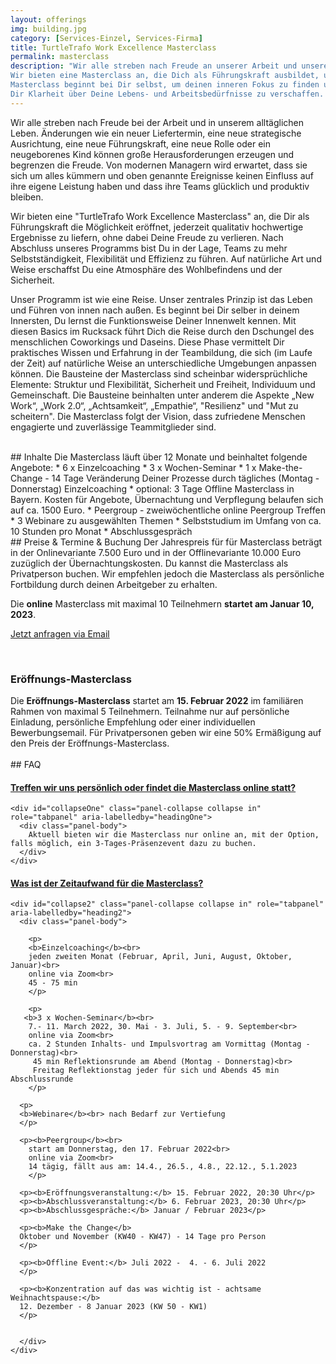 ```yaml
---
layout: offerings
img: building.jpg
category: [Services-Einzel, Services-Firma]
title: TurtleTrafo Work Excellence Masterclass
permalink: masterclass
description: "Wir alle streben nach Freude an unserer Arbeit und unserem Leben.
Wir bieten eine Masterclass an, die Dich als Führungskraft ausbildet, um jederzeit qualitativ hochwertige Ergebnisse zu liefern, ohne Deine Freude zu verlieren. Die
Masterclass beginnt bei Dir selbst, um deinen inneren Fokus zu finden und
Dir Klarheit über Deine Lebens- und Arbeitsbedürfnisse zu verschaffen. ..."
---
```


<!--
Work Freedom Business Masterclass
Work Excellence Masterclass
Connect to the Wisdom of High Performance Management / delivery
Open the Secret of High Performance Management
Human Being Management Masterclass
Pandamy Flexible Management Masterclass
Change / Transformation Stable Management Masterclass
Challenge Resiliency
-->

Wir alle streben nach Freude bei der Arbeit und in unserem alltäglichen Leben. Änderungen wie ein neuer Liefertermin, eine neue strategische Ausrichtung, eine neue Führungskraft, eine neue Rolle oder ein neugeborenes Kind können große Herausforderungen erzeugen und begrenzen die Freude. Von modernen Managern wird erwartet, dass sie sich um alles kümmern und oben genannte Ereignisse keinen Einfluss auf ihre eigene Leistung haben und dass ihre Teams glücklich und produktiv bleiben.

Wir bieten eine "TurtleTrafo Work Excellence Masterclass" an, die Dir als Führungskraft die Möglichkeit eröffnet, jederzeit qualitativ hochwertige Ergebnisse zu liefern, ohne dabei Deine Freude zu verlieren. Nach Abschluss unseres Programms bist Du in der Lage, Teams zu mehr Selbstständigkeit, Flexibilität und Effizienz zu führen. Auf natürliche Art und Weise erschaffst Du eine Atmosphäre des Wohlbefindens und der Sicherheit.

Unser Programm ist wie eine Reise. Unser zentrales Prinzip ist das Leben und Führen von innen nach außen. Es beginnt bei Dir selber in deinem Innersten, Du lernst die Funktionsweise Deiner Innenwelt kennen. Mit diesen Basics im Rucksack führt Dich die Reise durch den Dschungel des menschlichen Coworkings und Daseins. Diese Phase vermittelt Dir praktisches Wissen und Erfahrung in der Teambildung, die sich (im Laufe der Zeit) auf natürliche Weise an unterschiedliche Umgebungen anpassen können. Die Bausteine der Masterclass sind scheinbar widersprüchliche Elemente: Struktur und Flexibilität, Sicherheit und Freiheit, Individuum und Gemeinschaft. Die Bausteine beinhalten unter anderem die Aspekte „New Work“, „Work 2.0“, „Achtsamkeit“, „Empathie“, "Resilienz" und "Mut zu scheitern". Die Masterclass folgt der Vision, dass zufriedene Menschen engagierte und zuverlässige Teammitglieder sind.


<br>
## Inhalte
Die Masterclass läuft über 12 Monate und beinhaltet folgende Angebote:
* 6 x Einzelcoaching
* 3 x Wochen-Seminar
* 1 x Make-the-Change - 14 Tage Veränderung Deiner Prozesse durch tägliches (Montag - Donnerstag) Einzelcoaching
* optional: 3 Tage Offline Masterclass in Bayern. Kosten für Angebote, Übernachtung und Verpflegung belaufen sich auf ca. 1500 Euro.
* Peergroup - zweiwöchentliche online Peergroup Treffen
* 3 Webinare zu ausgewählten Themen
* Selbststudium im Umfang von ca. 10 Stunden pro Monat
* Abschlussgespräch

<br>
## Preise & Termine & Buchung
Der Jahrespreis für für Masterclass beträgt in der Onlinevariante 7.500 Euro und in der Offlinevariante 10.000 Euro zuzüglich der Übernachtungskosten. Du kannst die Masterclass als Privatperson buchen. Wir empfehlen jedoch die Masterclass als persönliche Fortbildung durch deinen Arbeitgeber zu erhalten.

Die **online** Masterclass mit maximal 10 Teilnehmern **startet am Januar 10, 2023**.

<a href="mailto:{{ site.email }}?subject=Anfrage Masterclass" target="_blank" class="btn btn-primary">Jetzt anfragen via Email</a>

<br>
<div class="panel panel-info">
  <div class="panel-heading">
    <h3 class="panel-title">Eröffnungs-Masterclass</h3>
  </div>
  <div class="panel-body">
    Die <b>Eröffnungs-Masterclass</b> startet am <b>15. Februar 2022</b> im familiären Rahmen von maximal 5 Teilnehmern. Teilnahme nur auf persönliche Einladung, persönliche Empfehlung oder einer individuellen Bewerbungsemail. Für Privatpersonen geben wir eine 50% Ermäßigung auf den Preis der Eröffnungs-Masterclass.
  </div>
</div>


<br>
## FAQ
<div class="panel-group" id="accordion" role="tablist" aria-multiselectable="true">

  <div class="panel panel-default">
    <div class="panel-heading" role="tab" id="headingOne">
      <h4 class="panel-title">
        <a role="button" data-toggle="collapse" data-parent="#accordion" href="#collapseOne" aria-expanded="false" aria-controls="collapseOne">
          Treffen wir uns persönlich oder findet die Masterclass online statt?
        </a>
      </h4>
    </div>

    <div id="collapseOne" class="panel-collapse collapse in" role="tabpanel" aria-labelledby="headingOne">
      <div class="panel-body">
        Aktuell bieten wir die Masterclass nur online an, mit der Option, falls möglich, ein 3-Tages-Präsenzevent dazu zu buchen.
      </div>
    </div>
  </div>


  <div class="panel panel-default">
    <div class="panel-heading" role="tab" id="heading2">
      <h4 class="panel-title">
        <a role="button" data-toggle="collapse" data-parent="#accordion" href="#collapse2" aria-expanded="false" aria-controls="collapse2">
          Was ist der Zeitaufwand für die Masterclass?
        </a>
      </h4>
    </div>

    <div id="collapse2" class="panel-collapse collapse in" role="tabpanel" aria-labelledby="heading2">
      <div class="panel-body">

        <p>
        <b>Einzelcoaching</b><br>
        jeden zweiten Monat (Februar, April, Juni, August, Oktober, Januar)<br>
        online via Zoom<br>
        45 - 75 min
        </p>

        <p>
       <b>3 x Wochen-Seminar</b><br>
        7.- 11. March 2022, 30. Mai - 3. Juli, 5. - 9. September<br>
        online via Zoom<br>
        ca. 2 Stunden Inhalts- und Impulsvortrag am Vormittag (Montag - Donnerstag)<br>
         45 min Reflektionsrunde am Abend (Montag - Donnerstag)<br>
         Freitag Reflektionstag jeder für sich und Abends 45 min Abschlussrunde
        </p>

      <p>
      <b>Webinare</b><br> nach Bedarf zur Vertiefung
      </p>

      <p><b>Peergroup</b><br>
        start am Donnerstag, den 17. Februar 2022<br>
        online via Zoom<br>
        14 tägig, fällt aus am: 14.4., 26.5., 4.8., 22.12., 5.1.2023
        </p>

      <p><b>Eröffnungsveranstaltung:</b> 15. Februar 2022, 20:30 Uhr</p>
      <p><b>Abschlussveranstaltung:</b> 6. Februar 2023, 20:30 Uhr</p>
      <p><b>Abschlussgespräche:</b> Januar / Februar 2023</p>

      <p><b>Make the Change</b>
      Oktober und November (KW40 - KW47) - 14 Tage pro Person
      </p>

      <p><b>Offline Event:</b> Juli 2022 -  4. - 6. Juli 2022
      </p>

      <p><b>Konzentration auf das was wichtig ist - achtsame Weihnachtspause:</b>
      12. Dezember - 8 Januar 2023 (KW 50 - KW1)
      </p>


      </div>
    </div>
  </div>



  </div>
